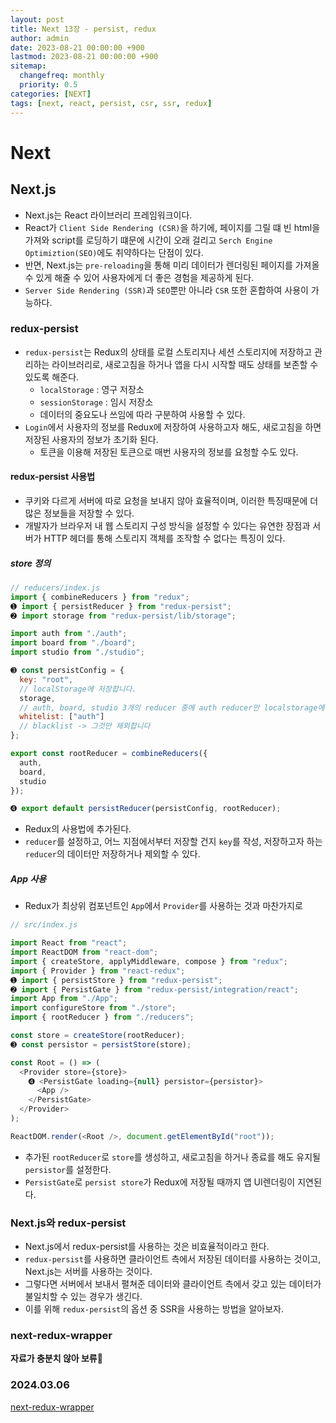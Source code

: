 ```yaml
---
layout: post
title: Next 13장 - persist, redux
author: admin
date: 2023-08-21 00:00:00 +900
lastmod: 2023-08-21 00:00:00 +900
sitemap:
  changefreq: monthly
  priority: 0.5
categories: [NEXT]
tags: [next, react, persist, csr, ssr, redux]
---
```


# Next

## Next.js

- Next.js는 React 라이브러리 프레임워크이다.
- React가 `Client Side Rendering (CSR)`을 하기에, 페이지를 그릴 떄 빈 html을 가져와 script를 로딩하기 떄문에 시간이 오래 걸리고 `Serch Engine Optimiztion(SEO)`에도 취약하다는 단점이 있다.
- 반면, Next.js는 `pre-reloading`을 통해 미리 데이터가 렌더링된 페이지를 가져올 수 있게 해줄 수 있어 사용자에게 더 좋은 경험을 제공하게 된다.
- `Server Side Rendering (SSR)`과 `SEO`뿐만 아니라 `CSR` 또한 혼합하여 사용이 가능하다.

### redux-persist

- `redux-persist`는 Redux의 상태를 로컬 스토리지나 세션 스토리지에 저장하고 관리하는 라이브러리로, 새로고침을 하거나 앱을 다시 시작할 때도 상태를 보존할 수 있도록 해준다.
  - `localStorage` : 영구 저장소
  - `sessionStorage` : 임시 저장소
  - 데이터의 중요도나 쓰임에 따라 구분하여 사용할 수 있다.
- `Login`에서 사용자의 정보를 Redux에 저장하여 사용하고자 해도, 새로고침을 하면 저장된 사용자의 정보가 초기화 된다.
  - 토큰을 이용해 저장된 토큰으로 매번 사용자의 정보를 요청할 수도 있다.

#### redux-persist 사용법

- 쿠키와 다르게 서버에 따로 요청을 보내지 않아 효율적이며, 이러한 특징때문에 더 많은 정보들을 저장할 수 있다.
- 개발자가 브라우저 내 웹 스토리지 구성 방식을 설정할 수 있다는 유연한 장점과 서버가 HTTP 헤더를 통해 스토리지 객체를 조작할 수 없다는 특징이 있다.

##### store 정의

```js
// reducers/index.js
import { combineReducers } from "redux";
➊ import { persistReducer } from "redux-persist";
➋ import storage from "redux-persist/lib/storage";

import auth from "./auth";
import board from "./board";
import studio from "./studio";

➌ const persistConfig = {
  key: "root",
  // localStorage에 저장합니다.
  storage,
  // auth, board, studio 3개의 reducer 중에 auth reducer만 localstorage에 저장합니다.
  whitelist: ["auth"]
  // blacklist -> 그것만 제외합니다
};

export const rootReducer = combineReducers({
  auth,
  board,
  studio
});

➍ export default persistReducer(persistConfig, rootReducer);
```

- Redux의 사용법에 추가된다.
- `reducer`를 설정하고, 어느 지점에서부터 저장할 건지 `key`를 작성, 저장하고자 하는 `reducer`의 데이터만 저장하거나 제외할 수 있다.

##### App 사용

- Redux가 최상위 컴포넌트인 `App`에서 `Provider`를 사용하는 것과 마찬가지로

```js
// src/index.js

import React from "react";
import ReactDOM from "react-dom";
import { createStore, applyMiddleware, compose } from "redux";
import { Provider } from "react-redux";
➊ import { persistStore } from "redux-persist";
➋ import { PersistGate } from "redux-persist/integration/react";
import App from "./App";
import configureStore from "./store";
import { rootReducer } from "./reducers";

const store = createStore(rootReducer);
➌ const persistor = persistStore(store);

const Root = () => (
  <Provider store={store}>
    ➍ <PersistGate loading={null} persistor={persistor}>
      <App />
    </PersistGate>
  </Provider>
);

ReactDOM.render(<Root />, document.getElementById("root"));
```

- 추가된 `rootReducer`로 `store`를 생성하고, 새로고침을 하거나 종료를 해도 유지될 `persistor`를 설정한다.
- `PersistGate`로 `persist store`가 Redux에 저장될 때까지 앱 UI렌더링이 지연된다.

### Next.js와 redux-persist

- Next.js에서 redux-persist를 사용하는 것은 비효율적이라고 한다.
- `redux-persist`를 사용하면 클라이언트 측에서 저장된 데이터를 사용하는 것이고, Next.js는 서버를 사용하는 것이다.
- 그렇다면 서버에서 보내서 펼쳐준 데이터와 클라이언트 측에서 갖고 있는 데이터가 불일치할 수 있는 경우가 생긴다.
- 이를 위해 `redux-persist`의 옵션 중 SSR을 사용하는 방법을 알아보자.

### next-redux-wrapper

**자료가 충분치 않아 보류🥲**

### 2024.03.06

[next-redux-wrapper](<https://choigirang.github.io/posts/Next-RTK,persist-%EC%82%AC%EC%9A%A9%ED%95%98%EA%B8%B0(2)/>)
